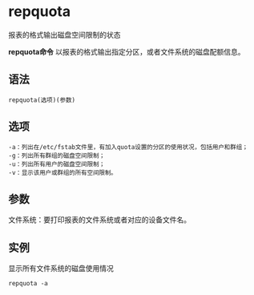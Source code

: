 # repquota

报表的格式输出磁盘空间限制的状态


**repquota命令** 以报表的格式输出指定分区，或者文件系统的磁盘配额信息。

##  语法

```
repquota(选项)(参数)
```

##  选项

```
-a：列出在/etc/fstab文件里，有加入quota设置的分区的使用状况，包括用户和群组；
-g：列出所有群组的磁盘空间限制；
-u：列出所有用户的磁盘空间限制；
-v：显示该用户或群组的所有空间限制。
```

##  参数

文件系统：要打印报表的文件系统或者对应的设备文件名。

##  实例

显示所有文件系统的磁盘使用情况

```
repquota -a
```



